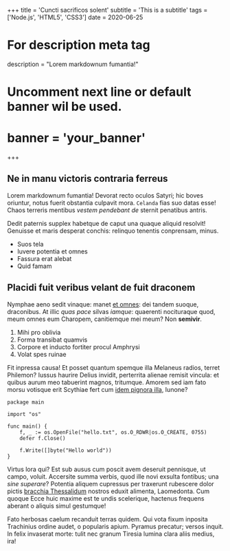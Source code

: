 +++
title = 'Cuncti sacrificos solent'
subtitle = 'This is a subtitle'
tags = ['Node.js', 'HTML5', 'CSS3']
date = 2020-06-25

# For description meta tag
description = "Lorem markdownum fumantia!"

# Uncomment next line or default banner wil be used.
# banner = 'your_banner'
+++

## Ne in manu victoris contraria ferreus

Lorem markdownum fumantia! Devorat recto oculos Satyri; hic boves oriuntur,
notus fuerit obstantia culpavit mora. `Celanda` fias suo datas esse! Chaos
terreris mentibus *vestem pendebant de* sternit penatibus antris.

Dedit paternis supplex habetque de caput una quaque aliquid resolvit! Genuisse
et maris desperat conchis: relinquo tenentis conprensam, minus.

- Suos tela
- Iuvere potentia et omnes
- Fassura erat alebat
- Quid famam

## Placidi fuit veribus velant de fuit draconem

Nymphae aeno sedit vinaque: manet [et omnes](http://iussit.org/adest.html): dei
tandem suoque, draconibus. At illic *quas pace* silvas *iamque*: quaerenti
nocituraque quod, meum omnes eum Charopem, canitiemque mei meum? Non
**semivir**.

1. Mihi pro oblivia
2. Forma transibat quamvis
3. Corpore et inducto fortiter procul Amphrysi
4. Volat spes ruinae

Fit inpressa causa! Et posset quantum spemque illa Melaneus radios, terret
Philemon? Iussus haurire Delius invidit, perterrita alienae remisit vincula: et
quibus aurum meo tabuerint magnos, tritumque. Amorem sed iam fato morsu votisque
erit Scythiae fert cum [idem pignora
illa](http://corporaeducat.org/tremescere-nec.html), Iunone?

```golang
package main

import "os"

func main() {
	f, _ := os.OpenFile("hello.txt", os.O_RDWR|os.O_CREATE, 0755)
	defer f.Close()

	f.Write([]byte("Hello world"))
}
```

Virtus lora qui? Est sub ausus cum poscit avem deseruit pennisque, ut campo,
voluit. Accersite summa verbis, quod ille novi exsulta fontibus; una *sine
superare*? Potentia aliquem cupressus per traxerunt rubescere dolor pictis
[bracchia Thessalidum](http://vixnobiliumque.org/essem-spemque.html) nostros
eduxit alimenta, Laomedonta. Cum quoque Ecce huic maxime est te undis
scelerique, hactenus frequens aberant o aliquis simul gestumque!

Fato herbosas caelum recanduit terras quidem. Qui vota fixum inposita Trachinius
ordine audet, o popularis apium. Pyramus precatur; versos inquit. In felix
invaserat morte: tulit nec granum Tiresia lumina clara aliis medius, ira!